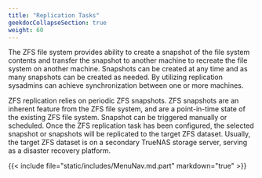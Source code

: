```yaml
---
title: "Replication Tasks"
geekdocCollapseSection: true
weight: 60
---
```


The ZFS file system provides ability to create a snapshot of the file system contents and transfer the snapshot to another machine to recreate the file system on another machine. Snapshots can be created at any time and as many snapshots can be created as needed. By utilizing replication sysadmins can achieve synchronization between one or more machines.

ZFS replication relies on periodic ZFS snapshots. ZFS snapshots are an inherent feature from the ZFS file system, and are a point-in-time state of the existing ZFS file system. Snapshot can be triggered manually or scheduled. Once the ZFS replication task has been configured, the selected snapshot or snapshots will be replicated to the target ZFS dataset.  Usually, the target ZFS dataset is on a secondary TrueNAS storage server, serving as a disaster recovery platform.

{{< include file="static/includes/MenuNav.md.part" markdown="true" >}}
